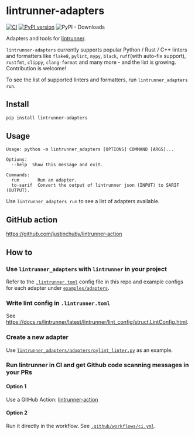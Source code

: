 # lintrunner-adapters

[![CI](https://github.com/justinchuby/lintrunner-adapters/actions/workflows/ci.yml/badge.svg)](https://github.com/justinchuby/lintrunner-adapters/actions/workflows/ci.yml)
[![PyPI version](https://badge.fury.io/py/lintrunner-adapters.svg)](https://badge.fury.io/py/lintrunner-adapters)
![PyPI - Downloads](https://img.shields.io/pypi/dm/lintrunner-adapters)

Adapters and tools for [lintrunner](https://github.com/suo/lintrunner).

`lintrunner-adapters` currently supports popular Python / Rust / C++ linters and formatters like `flake8`, `pylint`, `mypy`, `black`, `ruff`(with auto-fix support), `rustfmt`, `clippy`, `clang-format` and many more - and the list is growing. Contribution is welcome!

To see the list of supported linters and formatters, run `lintrunner_adapters run`.

## Install

```sh
pip install lintrunner-adapters
```

## Usage

```text
Usage: python -m lintrunner_adapters [OPTIONS] COMMAND [ARGS]...

Options:
  --help  Show this message and exit.

Commands:
  run       Run an adapter.
  to-sarif  Convert the output of lintrunner json (INPUT) to SARIF (OUTPUT).
```

Use `lintrunner_adapters run` to see a list of adapters available.

## GitHub action

https://github.com/justinchuby/lintrunner-action

## How to

### Use `lintrunner_adapters` with `lintrunner` in your project

Refer to the [`.lintrunner.toml`](https://github.com/justinchuby/lintrunner-adapters/blob/main/.lintrunner.toml) config file in this repo and example configs for each adapter under [`examples/adapters`](https://github.com/justinchuby/lintrunner-adapters/tree/main/examples/adapters).

### Write lint config in `.lintrunner.toml`

See https://docs.rs/lintrunner/latest/lintrunner/lint_config/struct.LintConfig.html.

### Create a new adapter

Use [`lintrunner_adapters/adapters/pylint_linter.py`](https://github.com/justinchuby/lintrunner-adapters/blob/main/lintrunner_adapters/adapters/pylint_linter.py) as an example.

### Run lintrunner in CI and get Github code scanning messages in your PRs

#### Option 1

Use a GitHub Action: [lintrunner-action](https://github.com/justinchuby/lintrunner-action)

#### Option 2

Run it directly in the workflow. See [`.github/workflows/ci.yml`](https://github.com/justinchuby/lintrunner-adapters/blob/main/.github/workflows/ci.yml).
